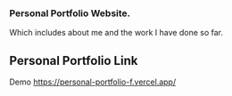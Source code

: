 ### Personal Portfolio Website.
Which includes about me and the work I have done so far.

## Personal Portfolio Link 
Demo https://personal-portfolio-f.vercel.app/
